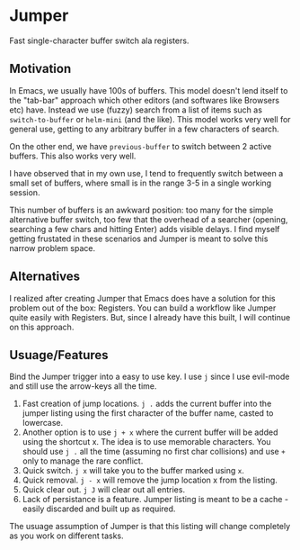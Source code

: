 # Jumper

Fast single-character buffer switch ala registers.

## Motivation

In Emacs, we usually have 100s of buffers. This model doesn't lend itself to the "tab-bar" approach which other editors (and softwares like Browsers etc) have. Instead we use (fuzzy) search from a list of items such as `switch-to-buffer` or `helm-mini` (and the like). This model works very well for general use, getting to any arbitrary buffer in a few characters of search.

On the other end, we have `previous-buffer` to switch between 2 active buffers. This also works very well.

I have observed that in my own use, I tend to frequently switch between a small set of buffers, where small is in the range 3-5 in a single working session.

This number of buffers is an awkward position: too many for the simple alternative buffer switch, too few that the overhead of a searcher (opening, searching a few chars and hitting Enter) adds visible delays. I find myself getting frustated in these scenarios and Jumper is meant to solve this narrow problem space.

## Alternatives

I realized after creating Jumper that Emacs does have a solution for this problem out of the box: Registers. You can build a workflow like Jumper quite easily with Registers. But, since I already have this built, I will continue on this approach.

## Usuage/Features

Bind the Jumper trigger into a easy to use key. I use `j` since I use evil-mode and still use the arrow-keys all the time.

1. Fast creation of jump locations. `j .` adds the current buffer into the jumper listing using the first character of the buffer name, casted to lowercase. 
2. Another option is to use `j + x` where the current buffer will be added using the shortcut x. The idea is to use memorable characters. You should use `j .` all the time (assuming no first char collisions) and use `+` only to manage the rare conflict.
2. Quick switch. `j x` will take you to the buffer marked using `x`.
3. Quick removal. `j - x` will remove the jump location x from the listing.
4. Quick clear out. `j J` will clear out all entries. 
5. Lack of persistance is a feature. Jumper listing is meant to be a cache - easily discarded and built up as required.

The usuage assumption of Jumper is that this listing will change completely as you work on different tasks.

